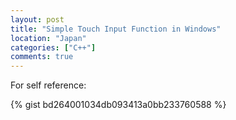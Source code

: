 ```yaml
---
layout: post
title: "Simple Touch Input Function in Windows"
location: "Japan"
categories: ["C++"]
comments: true
---
```


For self reference:

{% gist bd264001034db093413a0bb233760588 %}
